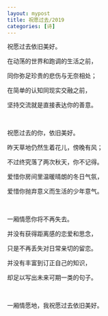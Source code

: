 ```yaml
---
layout: mypost
title: 祝愿过去/2019
categories: [诗]
---
```


祝愿过去依旧美好。

在动荡的世界和跑调的生活之前，

同你弥足珍贵的悲伤与无奈相处；

在简单的认知同现实交融之前，

坚持交流就是直接表达你的善意。

<br>



祝愿过去的你，依旧美好。

昨天草地仍然生着花儿，傍晚有风；

不过终究落了两次秋天，你不记得。

爱惜你房间里温暖晴朗的冬日气氛，

爱惜你抛弃意义而生活的少年意气。

<br>



一厢情愿你将不再失去。

并没有获得距离感的恋爱和思念，

只是不再丢失对日常亲切的留恋。

并没有丰富到订正自己的知识，

却足以写出未来可期一类的句子。

<br>



一厢情愿地，我祝愿过去依旧美好。